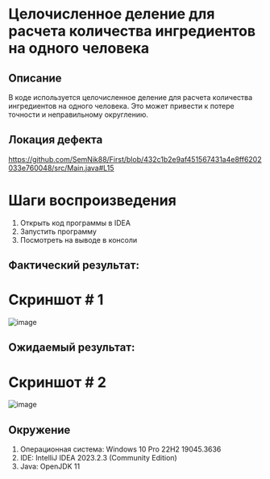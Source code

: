 # Целочисленное деление для расчета количества ингредиентов на одного человека
## Описание
В коде используется целочисленное деление для расчета количества ингредиентов на одного человека. Это может привести к потере точности и неправильному округлению. 
## Локация дефекта
https://github.com/SemNik88/First/blob/432c1b2e9af451567431a4e8ff6202033e760048/src/Main.java#L15
# Шаги воспроизведения
1. Открыть код программы в IDEA
2. Запустить программу
3. Посмотреть на выводе в консоли
## Фактический результат:
# Скриншот # 1
![image](https://github.com/SemNik88/First/assets/142649558/8bb2a538-aae9-49c4-b3a6-47f63d0ef771)
## Ожидаемый результат:
# Скриншот # 2
![image](https://github.com/SemNik88/First/assets/142649558/5d60d575-ec75-42c9-9840-f1f89590b7a4)
## Окружение
1. Операционная система: Windows 10 Pro 22H2 19045.3636
2. IDE: IntelliJ IDEA 2023.2.3 (Community Edition)
3. Java: OpenJDK 11











